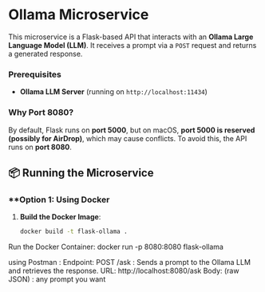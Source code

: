 # **Ollama Microservice**

This microservice is a Flask-based API that interacts with an **Ollama Large Language Model (LLM)**. It receives a prompt via a `POST` request and returns a generated response.

### **Prerequisites**

- **Ollama LLM Server** (running on `http://localhost:11434`)

### **Why Port 8080?**

By default, Flask runs on **port 5000**, but on macOS, **port 5000 is reserved (possibly for AirDrop)**, which may cause conflicts. To avoid this, the API runs on **port 8080**.

## **📦 Running the Microservice**

### \*\*Option 1: Using Docker

1. **Build the Docker Image**:
   ```bash
   docker build -t flask-ollama .
   ```

Run the Docker Container:
docker run -p 8080:8080 flask-ollama

using Postman :
Endpoint: POST /ask : Sends a prompt to the Ollama LLM and retrieves the response.
URL: http://localhost:8080/ask
Body: (raw JSON) : any prompt you want
